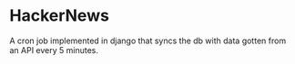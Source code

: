 # HackerNews
A cron job implemented in django that syncs the db with data gotten from an API every 5 minutes.
